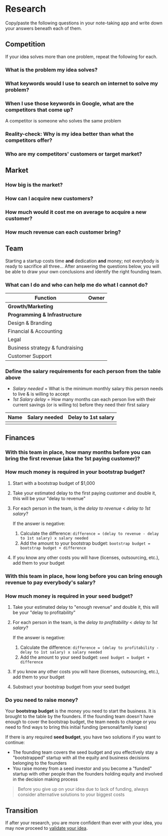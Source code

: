 # Research

Copy/paste the following questions in your note-taking app and write down your answers beneath each of them.

## Competition

If your idea solves more than one problem, repeat the following for each.

### What is the problem my idea solves?

### What keywords would I use to search on internet to solve my problem?

### When I use those keywords in Google, what are the competitors that come up?

A competitor is someone who solves the same problem

### Reality-check: Why is my idea better than what the competitors offer?

### Who are my competitors' customers or target market?


## Market

### How big is the market?

### How can I acquire new customers?

### How much would it cost me on average to acquire a new customer?

### How much revenue can each customer bring?


## Team

Starting a startup costs time **and** dedication **and** money; not everybody is ready to sacrifice all three... After answering the questions below, you will be able to draw your own conclusions and identify the right founding team.

### What can I do and who can help me do what I cannot do?

| Function                            | Owner |
|-------------------------------------|-------|
| **Growth/Marketing**                |       |
| **Programming & Infrastructure**    |       |
| Design & Branding                   |       |
| Financial & Accounting              |       |
| Legal                               |       |
| Business strategy & fundraising     |       |
| Customer Support                    |       |

### Define the salary requirements for each person from the table above

* *Salary needed* = What is the minimum monthly salary this person needs to live & is willing to accept
* *1st Salary delay* = How many months can each person live with their current savings (or is willing to) before they need their first salary

| Name | Salary needed | Delay to 1st salary |
|------|---------------|---------------------|
|      |               |                     |


## Finances

### With this team in place, how many months before you can bring the first revenue (aka the 1st paying customer)?

### How much money is required in your bootstrap budget?

1. Start with a bootstrap budget of $1,000
2. Take your estimated delay to the first paying customer and double it, this will be your "delay to revenue"
3. For each person in the team, is the *delay to revenue* < *delay to 1st salary*?

   If the answer is negative:
     1. Calculate the difference: `difference = (delay to revenue - delay to 1st salary) x salary needed`
     2. Add the amount to your bootstrap budget: `bootstrap budget = bootstrap budget + difference`
     
4. If you know any other costs you will have (licenses, outsourcing, etc.), add them to your budget

### With this team in place, how long before you can bring enough revenue to pay everybody's salary?

### How much money is required in your seed budget?

1. Take your estimated delay to "enough revenue" and double it, this will be your "delay to profitability"
3. For each person in the team, is the *delay to profitability* < *delay to 1st salary*?

   If the answer is negative:
     1. Calculate the difference: `difference = (delay to profitability - delay to 1st salary) x salary needed`
     2. Add the amount to your seed budget: `seed budget = budget + difference`
     
4. If you know any other costs you will have (licenses, outsourcing, etc.), add them to your budget
5. Substract your bootstrap budget from your seed budget

### Do you need to raise money?

Your **bootstrap budget** is the money you need to start the business. It is brought to the table by the founders. If the founding team doesn't have enough to cover the bootstrap budget, the team needs to change or you need to find ways to bring this initial funding (personal/family loans)

If there is any required **seed budget**, you have two solutions if you want to continue:
- The founding team covers the seed budget and you effectively stay a "bootstrapped" startup with all the equity and business decisions belonging to the founders
- You raise money from a seed investor and you become a "funded" startup with other people than the founders holding equity and involved in the decision making process

> Before you give up on your idea due to lack of funding, always consider alternative solutions to your biggest costs  

## Transition

If after your research, you are more confident than ever with your idea, you may now proceed to [validate your idea](validation.md).

